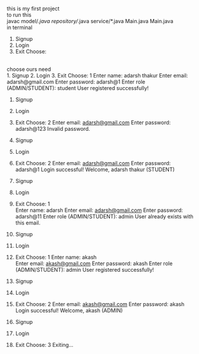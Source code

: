 this is my first project
<br>
 to run this 
 <br>
 javac model/*.java repository/*.java service/*.java Main.java
 Main.java 
 <br>
 in terminal 
 <br>
 1. Signup
2. Login
3. Exit
Choose:
<br>
choose ours need
<br>
1. Signup
2. Login
3. Exit
Choose: 1
Enter name: adarsh thakur
Enter email: adarsh@gmail.com
Enter password: adarsh@1
Enter role (ADMIN/STUDENT): student
User registered successfully!

1. Signup
2. Login
3. Exit
Choose: 2
Enter email: adarsh@gmail.com
Enter password: adarsh@123
Invalid password.

1. Signup
2. Login
3. Exit
Choose: 2
Enter email: adarsh@gmail.com
Enter password: adarsh@1
Login successful! Welcome, adarsh thakur (STUDENT)

1. Signup
2. Login
3. Exit
Choose: 1     
Enter name: adarsh
Enter email: adarsh@gmail.com
Enter password: adarsh@11
Enter role (ADMIN/STUDENT): admin
User already exists with this email.

1. Signup
2. Login
3. Exit
Choose: 1
Enter name: akash       
Enter email: akash@gmail.com
Enter password: akash
Enter role (ADMIN/STUDENT): admin
User registered successfully!

1. Signup
2. Login
3. Exit
Choose: 2
Enter email: akash@gmail.com
Enter password: akash
Login successful! Welcome, akash (ADMIN)

1. Signup
2. Login
3. Exit
Choose: 3
Exiting...
